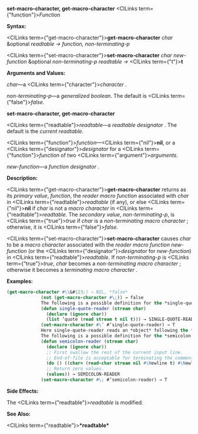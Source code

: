 **set-macro-character, get-macro-character** <ClLinks  term={"function"}><i>Function</i></ClLinks> 



**Syntax:** 



<ClLinks  term={"get-macro-character"}><b>get-macro-character</b></ClLinks> *char* &amp;optional *readtable → function, non-terminating-p* 



<ClLinks  term={"set-macro-character"}><b>set-macro-character</b></ClLinks> *char new-function* &amp;optional *non-terminating-p readtable →* <ClLinks  term={"t"}><b>t</b></ClLinks> 



**Arguments and Values:** 



*char*—a <ClLinks  term={"character"}><i>character</i></ClLinks> . 



*non-terminating-p*—a *generalized boolean*. The default is <ClLinks  term={"false"}><i>false</i></ClLinks>. 







 



 



**set-macro-character, get-macro-character** 



<ClLinks  term={"readtable"}><i>readtable</i></ClLinks>—a *readtable designator* . The default is the *current readtable*. 



<ClLinks  term={"function"}><i>function</i></ClLinks>—<ClLinks  term={"nil"}><b>nil</b></ClLinks>, or a <ClLinks  term={"designator"}><i>designator</i></ClLinks> for a <ClLinks  term={"function"}><i>function</i></ClLinks> of two <ClLinks  term={"argument"}><i>arguments</i></ClLinks>. 



*new-function*—a *function designator* . 



**Description:** 



<ClLinks  term={"get-macro-character"}><b>get-macro-character</b></ClLinks> returns as its *primary value*, *function*, the *reader macro function* associated with *char* in <ClLinks  term={"readtable"}><i>readtable</i></ClLinks> (if any), or else <ClLinks  term={"nil"}><b>nil</b></ClLinks> if *char* is not a *macro character* in <ClLinks  term={"readtable"}><i>readtable</i></ClLinks>. The *secondary value*, *non-terminating-p*, is <ClLinks  term={"true"}><i>true</i></ClLinks> if *char* is a *non-terminating macro character* ; otherwise, it is <ClLinks  term={"false"}><i>false</i></ClLinks>. 



<ClLinks  term={"set-macro-character"}><b>set-macro-character</b></ClLinks> causes *char* to be a *macro character* associated with the *reader macro function new-function* (or the <ClLinks  term={"designator"}><i>designator</i></ClLinks> for *new-function*) in <ClLinks  term={"readtable"}><i>readtable</i></ClLinks>. If *non-terminating-p* is <ClLinks  term={"true"}><i>true</i></ClLinks>, *char* becomes a *non-terminating macro character* ; otherwise it becomes a *terminating macro character* . 



**Examples:**
```lisp
(get-macro-character #\\&#123;) → NIL, *false* 
		     (not (get-macro-character #\;)) → false 
		     The following is a possible definition for the *single-quote reader macro* in *standard syntax* : 
		     (defun single-quote-reader (stream char) 
		       (declare (ignore char)) 
		       (list ’quote (read stream t nil t))) → SINGLE-QUOTE-READER 
		     (set-macro-character #\’ #’single-quote-reader) → T 
		     Here single-quote-reader reads an *object* following the *single-quote* and returns a *list* of **quote** and that *object*. The *char* argument is ignored. 
		     The following is a possible definition for the *semicolon reader macro* in *standard syntax* : 
		     (defun semicolon-reader (stream char) 
		       (declare (ignore char)) 
		       ;; First swallow the rest of the current input line. 
		       ;; End-of-file is acceptable for terminating the comment. 
		       (do () ((char= (read-char stream nil #\Newline t) #\Newline))) 
		       ;; Return zero values. 
		       (values)) → SEMICOLON-READER 
		     (set-macro-character #\; #’semicolon-reader) → T 
```
**Side Effects:** 



The <ClLinks  term={"readtable"}><i>readtable</i></ClLinks> is modified. 



**See Also:** 



<ClLinks  term={"readtable"}><b>\*readtable\*</b></ClLinks> 







 



 



